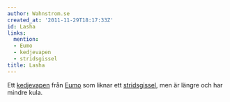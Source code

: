 ```yaml
---
author: Wahnstrom.se
created_at: '2011-11-29T18:17:33Z'
id: Lasha
links:
  mention:
  - Eumo
  - kedjevapen
  - stridsgissel
title: Lasha
---
```


Ett [kedjevapen] från [Eumo] som liknar ett [stridsgissel], men är längre och har mindre kula.

  [kedjevapen]: kedjevapen
  [Eumo]: Eumo
  [stridsgissel]: stridsgissel